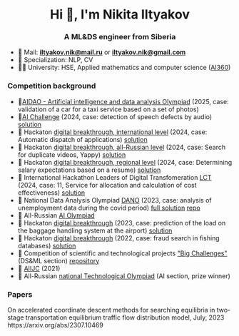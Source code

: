 <h1 align="center">Hi 👋, I'm Nikita Iltyakov</h1>
<h3 align="center">A ML&DS engineer from Siberia</h3>

- 📧 Mail: **iltyakov.nik@mail.ru** or **iltyakov.nik@gmail.com**
- 🎯 Specialization: NLP, CV
- 👨‍🎓 University: HSE, Applied mathematics and computer science ([AI360](https://360-ai.ru/))

<h3 align="left">Competition background</h3>

- 🥈[AIDAO - Artificial intelligence and data analysis Olympiad](https://education.yandex.ru/aidao) (2025, case: validation of a car for a taxi service based on a set of photos) 
- 🥇[AI Challenge](https://aiijc.com/ru/) (2024, case: detection of speech defects by audio) [solution](https://github.com/alexsmirnov6/tbank-aic)
- 🥇 Hackaton [digital breakthrough, international level](https://hacks-ai.ru/) (2024, case: Automatic dispatch of applications) [solution](https://github.com/BondarchukGleb42/mailstic)
- 🥇 Hackaton [digital breakthrough, all-Russian level](https://hacks-ai.ru/) (2024, case: Search for duplicate videos, Yappy) [solution](https://github.com/Lareton/digital_hack_yappy)
- 🥇 Hackaton [digital breakthrough, regional level](https://hacks-ai.ru/) (2024, case: Determining salary expectations based on a resume) [solution](https://github.com/talkiiing-team/merito)
- 🥇 International Hackathon Leaders of Digital Transfomeration [LCT](https://i.moscow/lct) (2024, case: 11, Service for allocation and calculation of cost effectiveness) [solution](https://github.com/talkiiing-team/zakupai)
- 🥇 National Data Analysis Olympiad [DANO](https://dano.hse.ru/)  (2023, case: analysis of unemployment data during the covid period) [full solution](https://dano.hse.ru/result#2023) [repo](https://github.com/Lareton/dano_work_isnt_wolf)
- 🥇 All-Russian [AI Olympiad](https://ai.edu.gov.ru/2023) 
- 🥇 Hackaton [digital breakthrough](https://2023.hacks-ai.ru/hackathons.html?eventId=969077&caseEl=1025807&tab=1#sCases) (2023, case: prediction of the load on the baggage handling system at the airport) [solution](https://github.com/talkiiing-team/birka-hack-ai)
- 🥇 Hackaton [digital breakthrough](https://hacks-ai.ru/) (2022, case: fraud search in fishing databases) [solution](https://github.com/talkiiing-team/atlantis)
- 🥇 Сompetition of scientific and technological projects ["Big Challenges"](https://konkurs.sochisirius.ru/)  (DS&ML section) [repository](https://github.com/Lareton/deep_knowledge_tracing)
- 🥈 [AIIJC](https://aiijc.com/ru/) (2021)
- 🥈 All-Russian [national Technological Olympiad](https://ntcontest.ru/) (AI section, prize winner) 

<h3 align="left">Papers</h3>
On accelerated coordinate descent methods for searching equilibria in two-stage transportation equilibrium traffic flow distribution model, July, 2023
<br> https://arxiv.org/abs/2307.10469 </br>



